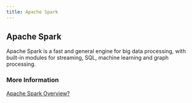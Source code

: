 ```yaml
---
title: Apache Spark
---
```

## Apache Spark

Apache Spark is a fast and general engine for big data processing, with built-in modules for streaming, SQL, machine learning and graph processing.

### More Information
[Apache Spark Overview?](https://spark.apache.org/docs/latest/index.html)
